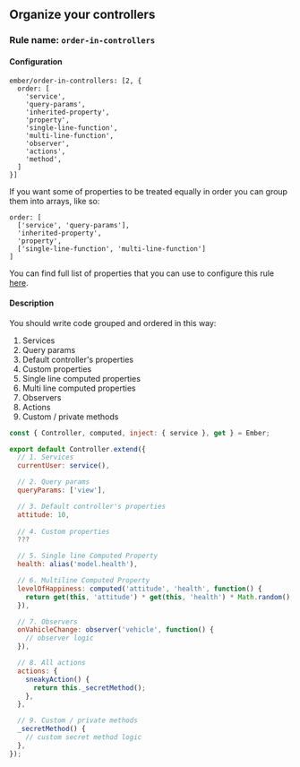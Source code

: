 ## Organize your controllers

### Rule name: `order-in-controllers`

#### Configuration

```
ember/order-in-controllers: [2, {
  order: [
    'service',
    'query-params',
    'inherited-property',
    'property',
    'single-line-function',
    'multi-line-function',
    'observer',
    'actions',
    'method',
  ]
}]
```

If you want some of properties to be treated equally in order you can group them into arrays, like so:

```
order: [
  ['service', 'query-params'],
  'inherited-property',
  'property',
  ['single-line-function', 'multi-line-function']
]
```

You can find full list of properties that you can use to configure this rule [here](/lib/utils/property-order.js#L10).

#### Description

You should write code grouped and ordered in this way:

1. Services
2. Query params
3. Default controller's properties
4. Custom properties
5. Single line computed properties
6. Multi line computed properties
7. Observers
8. Actions
9. Custom / private methods


```javascript
const { Controller, computed, inject: { service }, get } = Ember;

export default Controller.extend({
  // 1. Services
  currentUser: service(),

  // 2. Query params
  queryParams: ['view'],

  // 3. Default controller's properties
  attitude: 10,
  
  // 4. Custom properties
  ???

  // 5. Single line Computed Property
  health: alias('model.health'),

  // 6. Multiline Computed Property
  levelOfHappiness: computed('attitude', 'health', function() {
    return get(this, 'attitude') * get(this, 'health') * Math.random();
  }),

  // 7. Observers
  onVahicleChange: observer('vehicle', function() {
    // observer logic
  }),

  // 8. All actions
  actions: {
    sneakyAction() {
      return this._secretMethod();
    },
  },

  // 9. Custom / private methods
  _secretMethod() {
    // custom secret method logic
  },
});
```
